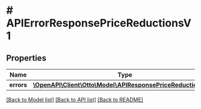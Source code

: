# # APIErrorResponsePriceReductionsV1

## Properties

Name | Type | Description | Notes
------------ | ------------- | ------------- | -------------
**errors** | [**\OpenAPI\Client\Otto\Model\APIResponsePriceReductionsV1[]**](APIResponsePriceReductionsV1.md) |  | [optional]

[[Back to Model list]](../../README.md#models) [[Back to API list]](../../README.md#endpoints) [[Back to README]](../../README.md)
